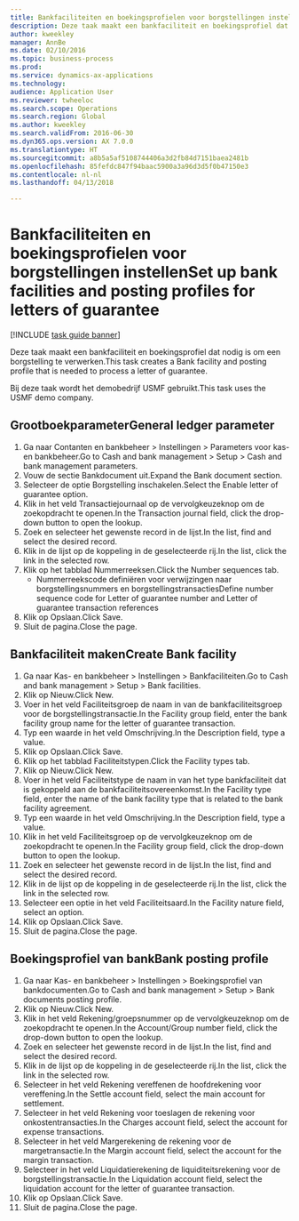 ```yaml
--- 
title: Bankfaciliteiten en boekingsprofielen voor borgstellingen instellen
description: Deze taak maakt een bankfaciliteit en boekingsprofiel dat nodig is om een borgstelling te verwerken.
author: kweekley
manager: AnnBe
ms.date: 02/10/2016
ms.topic: business-process
ms.prod: 
ms.service: dynamics-ax-applications
ms.technology: 
audience: Application User
ms.reviewer: twheeloc
ms.search.scope: Operations
ms.search.region: Global
ms.author: kweekley
ms.search.validFrom: 2016-06-30
ms.dyn365.ops.version: AX 7.0.0
ms.translationtype: HT
ms.sourcegitcommit: a8b5a5af5108744406a3d2fb84d7151baea2481b
ms.openlocfilehash: 85fefdc847f94baac5900a3a96d3d5f0b47150e3
ms.contentlocale: nl-nl
ms.lasthandoff: 04/13/2018

---
```

# <a name="set-up-bank-facilities-and-posting-profiles-for-letters-of-guarantee"></a><span data-ttu-id="d093d-103">Bankfaciliteiten en boekingsprofielen voor borgstellingen instellen</span><span class="sxs-lookup"><span data-stu-id="d093d-103">Set up bank facilities and posting profiles for letters of guarantee</span></span>

[!INCLUDE [task guide banner](../../includes/task-guide-banner.md)]

<span data-ttu-id="d093d-104">Deze taak maakt een bankfaciliteit en boekingsprofiel dat nodig is om een borgstelling te verwerken.</span><span class="sxs-lookup"><span data-stu-id="d093d-104">This task creates a Bank facility and posting profile that is needed to process a letter of guarantee.</span></span>



<span data-ttu-id="d093d-105">Bij deze taak wordt het demobedrijf USMF gebruikt.</span><span class="sxs-lookup"><span data-stu-id="d093d-105">This task uses the USMF demo company.</span></span> 




## <a name="general-ledger-parameter"></a><span data-ttu-id="d093d-106">Grootboekparameter</span><span class="sxs-lookup"><span data-stu-id="d093d-106">General ledger parameter</span></span>
1. <span data-ttu-id="d093d-107">Ga naar Contanten en bankbeheer > Instellingen > Parameters voor kas- en bankbeheer.</span><span class="sxs-lookup"><span data-stu-id="d093d-107">Go to Cash and bank management > Setup > Cash and bank management parameters.</span></span>
2. <span data-ttu-id="d093d-108">Vouw de sectie Bankdocument uit.</span><span class="sxs-lookup"><span data-stu-id="d093d-108">Expand the Bank document section.</span></span>
3. <span data-ttu-id="d093d-109">Selecteer de optie Borgstelling inschakelen.</span><span class="sxs-lookup"><span data-stu-id="d093d-109">Select the Enable letter of guarantee option.</span></span>
4. <span data-ttu-id="d093d-110">Klik in het veld Transactiejournaal op de vervolgkeuzeknop om de zoekopdracht te openen.</span><span class="sxs-lookup"><span data-stu-id="d093d-110">In the Transaction journal field, click the drop-down button to open the lookup.</span></span>
5. <span data-ttu-id="d093d-111">Zoek en selecteer het gewenste record in de lijst.</span><span class="sxs-lookup"><span data-stu-id="d093d-111">In the list, find and select the desired record.</span></span>
6. <span data-ttu-id="d093d-112">Klik in de lijst op de koppeling in de geselecteerde rij.</span><span class="sxs-lookup"><span data-stu-id="d093d-112">In the list, click the link in the selected row.</span></span>
7. <span data-ttu-id="d093d-113">Klik op het tabblad Nummerreeksen.</span><span class="sxs-lookup"><span data-stu-id="d093d-113">Click the Number sequences tab.</span></span>
    * <span data-ttu-id="d093d-114">Nummerreekscode definiëren voor verwijzingen naar borgstellingsnummers en borgstellingstransacties</span><span class="sxs-lookup"><span data-stu-id="d093d-114">Define number sequence code for Letter of guarantee number and Letter of guarantee transaction references</span></span>  
8. <span data-ttu-id="d093d-115">Klik op Opslaan.</span><span class="sxs-lookup"><span data-stu-id="d093d-115">Click Save.</span></span>
9. <span data-ttu-id="d093d-116">Sluit de pagina.</span><span class="sxs-lookup"><span data-stu-id="d093d-116">Close the page.</span></span>

## <a name="create-bank-facility"></a><span data-ttu-id="d093d-117">Bankfaciliteit maken</span><span class="sxs-lookup"><span data-stu-id="d093d-117">Create Bank facility</span></span>
1. <span data-ttu-id="d093d-118">Ga naar Kas- en bankbeheer > Instellingen > Bankfaciliteiten.</span><span class="sxs-lookup"><span data-stu-id="d093d-118">Go to Cash and bank management > Setup > Bank facilities.</span></span>
2. <span data-ttu-id="d093d-119">Klik op Nieuw.</span><span class="sxs-lookup"><span data-stu-id="d093d-119">Click New.</span></span>
3. <span data-ttu-id="d093d-120">Voer in het veld Faciliteitsgroep de naam in van de bankfaciliteitsgroep voor de borgstellingstransactie.</span><span class="sxs-lookup"><span data-stu-id="d093d-120">In the Facility group field, enter the bank facility group name for the letter of guarantee transaction.</span></span>
4. <span data-ttu-id="d093d-121">Typ een waarde in het veld Omschrijving.</span><span class="sxs-lookup"><span data-stu-id="d093d-121">In the Description field, type a value.</span></span>
5. <span data-ttu-id="d093d-122">Klik op Opslaan.</span><span class="sxs-lookup"><span data-stu-id="d093d-122">Click Save.</span></span>
6. <span data-ttu-id="d093d-123">Klik op het tabblad Faciliteitstypen.</span><span class="sxs-lookup"><span data-stu-id="d093d-123">Click the Facility types tab.</span></span>
7. <span data-ttu-id="d093d-124">Klik op Nieuw.</span><span class="sxs-lookup"><span data-stu-id="d093d-124">Click New.</span></span>
8. <span data-ttu-id="d093d-125">Voer in het veld Faciliteitstype de naam in van het type bankfaciliteit dat is gekoppeld aan de bankfaciliteitsovereenkomst.</span><span class="sxs-lookup"><span data-stu-id="d093d-125">In the Facility type field, enter the name of the bank facility type that is related to the bank facility agreement.</span></span>
9. <span data-ttu-id="d093d-126">Typ een waarde in het veld Omschrijving.</span><span class="sxs-lookup"><span data-stu-id="d093d-126">In the Description field, type a value.</span></span>
10. <span data-ttu-id="d093d-127">Klik in het veld Faciliteitsgroep op de vervolgkeuzeknop om de zoekopdracht te openen.</span><span class="sxs-lookup"><span data-stu-id="d093d-127">In the Facility group field, click the drop-down button to open the lookup.</span></span>
11. <span data-ttu-id="d093d-128">Zoek en selecteer het gewenste record in de lijst.</span><span class="sxs-lookup"><span data-stu-id="d093d-128">In the list, find and select the desired record.</span></span>
12. <span data-ttu-id="d093d-129">Klik in de lijst op de koppeling in de geselecteerde rij.</span><span class="sxs-lookup"><span data-stu-id="d093d-129">In the list, click the link in the selected row.</span></span>
13. <span data-ttu-id="d093d-130">Selecteer een optie in het veld Faciliteitsaard.</span><span class="sxs-lookup"><span data-stu-id="d093d-130">In the Facility nature field, select an option.</span></span>
14. <span data-ttu-id="d093d-131">Klik op Opslaan.</span><span class="sxs-lookup"><span data-stu-id="d093d-131">Click Save.</span></span>
15. <span data-ttu-id="d093d-132">Sluit de pagina.</span><span class="sxs-lookup"><span data-stu-id="d093d-132">Close the page.</span></span>

## <a name="bank-posting-profile"></a><span data-ttu-id="d093d-133">Boekingsprofiel van bank</span><span class="sxs-lookup"><span data-stu-id="d093d-133">Bank posting profile</span></span>
1. <span data-ttu-id="d093d-134">Ga naar Kas- en bankbeheer > Instellingen > Boekingsprofiel van bankdocumenten.</span><span class="sxs-lookup"><span data-stu-id="d093d-134">Go to Cash and bank management > Setup > Bank documents posting profile.</span></span>
2. <span data-ttu-id="d093d-135">Klik op Nieuw.</span><span class="sxs-lookup"><span data-stu-id="d093d-135">Click New.</span></span>
3. <span data-ttu-id="d093d-136">Klik in het veld Rekening/groepsnummer op de vervolgkeuzeknop om de zoekopdracht te openen.</span><span class="sxs-lookup"><span data-stu-id="d093d-136">In the Account/Group number field, click the drop-down button to open the lookup.</span></span>
4. <span data-ttu-id="d093d-137">Zoek en selecteer het gewenste record in de lijst.</span><span class="sxs-lookup"><span data-stu-id="d093d-137">In the list, find and select the desired record.</span></span>
5. <span data-ttu-id="d093d-138">Klik in de lijst op de koppeling in de geselecteerde rij.</span><span class="sxs-lookup"><span data-stu-id="d093d-138">In the list, click the link in the selected row.</span></span>
6. <span data-ttu-id="d093d-139">Selecteer in het veld Rekening vereffenen de hoofdrekening voor vereffening.</span><span class="sxs-lookup"><span data-stu-id="d093d-139">In the Settle account field, select the main account for settlement.</span></span>
7. <span data-ttu-id="d093d-140">Selecteer in het veld Rekening voor toeslagen de rekening voor onkostentransacties.</span><span class="sxs-lookup"><span data-stu-id="d093d-140">In the Charges account field, select the account for expense transactions.</span></span>
8. <span data-ttu-id="d093d-141">Selecteer in het veld Margerekening de rekening voor de margetransactie.</span><span class="sxs-lookup"><span data-stu-id="d093d-141">In the Margin account field, select the account for the margin transaction.</span></span>
9. <span data-ttu-id="d093d-142">Selecteer in het veld Liquidatierekening de liquiditeitsrekening voor de borgstellingstransactie.</span><span class="sxs-lookup"><span data-stu-id="d093d-142">In the Liquidation account field, select the liquidation account for the letter of guarantee transaction.</span></span> 
10. <span data-ttu-id="d093d-143">Klik op Opslaan.</span><span class="sxs-lookup"><span data-stu-id="d093d-143">Click Save.</span></span>
11. <span data-ttu-id="d093d-144">Sluit de pagina.</span><span class="sxs-lookup"><span data-stu-id="d093d-144">Close the page.</span></span>


